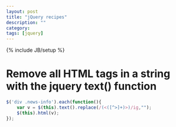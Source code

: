 ```yaml
---
layout: post
title: "jQuery recipes"
description: ""
category: 
tags: [jquery]
---
```

{% include JB/setup %}

# Remove all HTML tags in a string with the jquery text() function

```javascript
$('div .news-info').each(function(){
	var v = $(this).text().replace(/(<([^>]+)>)/ig,"");
	$(this).html(v);
});
```
